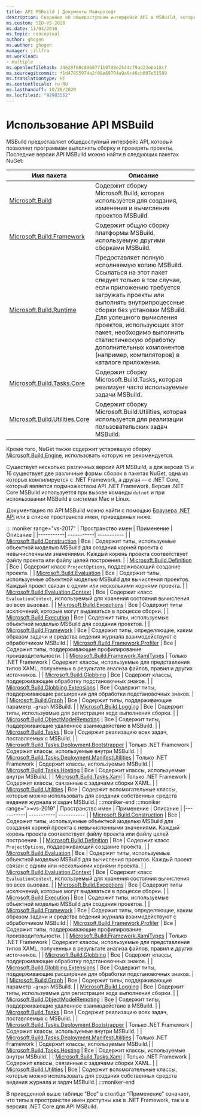 ```yaml
---
title: API MSBuild | Документы Майкрософт
description: Сведения об общедоступном интерфейсе API в MSBuild, который позволяет программам выполнять сборку и проверять проекты.
ms.custom: SEO-VS-2020
ms.date: 11/04/2016
ms.topic: conceptual
author: ghogen
ms.author: ghogen
manager: jillfra
ms.workload:
- multiple
ms.openlocfilehash: 34628f08c8860771b07d8e2544c79ad23eba18cf
ms.sourcegitcommit: f1d47655974a2f08e69704a9a0c46cb007e51589
ms.translationtype: HT
ms.contentlocale: ru-RU
ms.lasthandoff: 10/28/2020
ms.locfileid: "92903562"
---
```

# <a name="use-the-msbuild-api"></a>Использование API MSBuild

MSBuild предоставляет общедоступный интерфейс API, который позволяет программам выполнять сборку и проверять проекты. Последние версии API MSBuild можно найти в следующих пакетах NuGet:

| Имя пакета | Описание |
| ------------ | ----------- |
| [Microsoft.Build](https://www.nuget.org/packages/Microsoft.Build) | Содержит сборку Microsoft.Build, которая используется для создания, изменения и вычисления проектов MSBuild.|
| [Microsoft.Build.Framework](https://www.nuget.org/packages/Microsoft.Build.Framework)| Содержит общую сборку платформы MSBuild, используемую другими сборками MSBuild. |
| [Microsoft.Build.Runtime](https://www.nuget.org/packages/Microsoft.Build.Runtime) | Предоставляет полную исполняемую копию MSBuild. Ссылаться на этот пакет следует только в том случае, если приложению требуется загружать проекты или выполнять внутрипроцессные сборки без установки MSBuild. Для успешного вычисления проектов, использующих этот пакет, необходимо выполнить статистическую обработку дополнительных компонентов (например, компиляторов) в каталоге приложения. |
| [Microsoft.Build.Tasks.Core](https://www.nuget.org/packages/Microsoft.Build.Tasks.Core) | Содержит сборку Microsoft.Build.Tasks, которая реализует часто используемые задачи MSBuild. |
| [Microsoft.Build.Utilities.Core](https://www.nuget.org/packages/Microsoft.Build.Utilities.Core) | Содержит сборку Microsoft.Build.Utilities, которая используется для реализации пользовательских задач MSBuild. |

Кроме того, NuGet также содержит устаревшую сборку [Microsoft.Build.Engine](https://www.nuget.org/packages/Microsoft.Build.Engine), использовать которую не рекомендуется.

Существует несколько различных версий API MSBuild, а для версий 15 и 16 существует две различные формы сборок в пакетах NuGet, одна из которых компилируется с .NET Framework, а другая — с .NET Core, который является подмножеством API .NET Framework.  Версия .NET Core MSBuild используется при вызове команды `dotnet` и при использовании MSBuild в системах Mac и Linux.

Документацию по API MSBuild можно найти с помощью [Браузера .NET API](/dotnet/api) или в списке пространств имен, приведенных ниже.

::: moniker range="vs-2017"
| Пространство имен | Применение | Описание |
|-----------| -----------| ----------- |
| [Microsoft.Build.Construction](/dotnet/api/Microsoft.Build.Construction?view=msbuild-15&preserve-view=true) | Все |  Содержит типы, используемые объектной моделью MSBuild для создания корней проекта с невычисленными значениями. Каждый корень проекта соответствует файлу проекта или файлу целей построения. |
| [Microsoft.Build.Definition](/dotnet/api/Microsoft.Build.Definition?view=msbuild-15&preserve-view=true) | Все | Содержит класс `ProjectOptions`, поддерживающий создание проекта. |
| [Microsoft.Build.Evaluation](/dotnet/api/Microsoft.Build.Evaluation?view=msbuild-15&preserve-view=true) | Все | Содержит типы, используемые объектной моделью MSBuild для вычисления проектов. Каждый проект связан с одним или несколькими корнями проекта. |
| [Microsoft.Build.Evaluation.Context](/dotnet/api/Microsoft.Build.Evaluation.Context?view=msbuild-15&preserve-view=true) | Все | Содержит класс `EvaluationContext`, используемый для хранения состояния вычисления во всех вызовах. |
| [Microsoft.Build.Exceptions](/dotnet/api/Microsoft.Build.Exceptions?view=msbuild-15&preserve-view=true) | Все | Содержит типы исключений, которые могут выдаваться в процессе сборки. |
| [Microsoft.Build.Execution](/dotnet/api/Microsoft.Build.Execution?view=msbuild-15&preserve-view=true) | Все | Содержит типы, используемые объектной моделью MSBuild для создания проектов. |
| [Microsoft.Build.Framework](/dotnet/api/Microsoft.Build.Framework?view=msbuild-15&preserve-view=true) | Все | Содержит типы, определяющие, каким образом задачи и средства ведения журнала взаимодействуют с обработчиком MSBuild.|
| [Microsoft.Build.Framework.Profiler](/dotnet/api/Microsoft.Build.Framework.Profiler?view=msbuild-15&preserve-view=true) | Все | Содержит типы, поддерживающие профилирование производительности. |
| [Microsoft.Build.Framework.XamlTypes](/dotnet/api/Microsoft.Build.Framework.XamlTypes?view=msbuild-15&preserve-view=true) | Только .NET Framework | Содержит классы, используемые для представления типов XAML, полученных в результате анализа файлов, правил и других источников. |
| [Microsoft.Build.Globbing](/dotnet/api/Microsoft.Build.Globbing?view=msbuild-15&preserve-view=true) | Все | Содержит классы, поддерживающие обработку подстановочных знаков. |
| [Microsoft.Build.Globbing.Extensions](/dotnet/api/Microsoft.Build.Globbing.Extensions?view=msbuild-15&preserve-view=true) | Все | Содержит типы, поддерживающие расширения для обработки подстановочных знаков. |
| [Microsoft.Build.Graph](/dotnet/api/Microsoft.Build.Graph?view=msbuild-15&preserve-view=true) | Все | Содержит типы, поддерживающие параметр `-graph` MSBuild. |
| [Microsoft.Build.Logging](/dotnet/api/Microsoft.Build.Logging?view=msbuild-15&preserve-view=true) | Все | Содержит типы, используемые для регистрации хода выполнения сборки. |
| [Microsoft.Build.ObjectModelRemoting](/dotnet/api/Microsoft.Build.ObjectModelRemoting?view=msbuild-15&preserve-view=true) | Все | Содержит типы, поддерживающие удаленное взаимодействие в MSBuild. |
| [Microsoft.Build.Tasks](/dotnet/api/Microsoft.Build.Tasks?view=msbuild-15&preserve-view=true) | Все | Содержит реализацию всех задач, поставляемых с MSBuild. |
| [Microsoft.Build.Tasks.Deployment.Bootstrapper](/dotnet/api/Microsoft.Build.Tasks.Deployment.Bootstrapper?view=msbuild-15&preserve-view=true) | Только .NET Framework | Содержит классы, используемые внутри MSBuild. |
| [Microsoft.Build.Tasks.Deployment.ManifestUtilities](/dotnet/api/Microsoft.Build.Tasks.Deployment.ManifestUtilities?view=msbuild-15&preserve-view=true) | Только .NET Framework | Содержит классы, используемые MSBuild.|
| [Microsoft.Build.Tasks.Hosting](/dotnet/api/Microsoft.Build.Tasks.Hosting?view=msbuild-15&preserve-view=true) | Все | Содержит классы, используемые внутри MSBuild. |
| [Microsoft.Build.Tasks.Xaml](/dotnet/api/Microsoft.Build.Tasks.Xaml?view=msbuild-15&preserve-view=true) | Только .NET Framework | Содержит классы, связанные с задачами сборки XAML. |
| [Microsoft.Build.Utilities](/dotnet/api/Microsoft.Build.Utilities?view=msbuild-15&preserve-view=true) | Все | Содержит вспомогательные классы, которые можно использовать для создания собственных средств ведения журнала и задач MSBuild.|
:::moniker-end
:::moniker range=">=vs-2019"
| Пространство имен | Применение | Описание |
|-----------| -----------| ----------- |
| [Microsoft.Build.Construction](/dotnet/api/Microsoft.Build.Construction?view=msbuild-16&preserve-view=true) | Все |  Содержит типы, используемые объектной моделью MSBuild для создания корней проекта с невычисленными значениями. Каждый корень проекта соответствует файлу проекта или файлу целей построения. |
| [Microsoft.Build.Definition](/dotnet/api/Microsoft.Build.Definition?view=msbuild-16&preserve-view=true) | Все | Содержит класс `ProjectOptions`, поддерживающий создание проекта. |
| [Microsoft.Build.Evaluation](/dotnet/api/Microsoft.Build.Evaluation?view=msbuild-16&preserve-view=true) | Все | Содержит типы, используемые объектной моделью MSBuild для вычисления проектов. Каждый проект связан с одним или несколькими корнями проекта. |
| [Microsoft.Build.Evaluation.Context](/dotnet/api/Microsoft.Build.Evaluation.Context?view=msbuild-16&preserve-view=true) | Все | Содержит класс `EvaluationContext`, используемый для хранения состояния вычисления во всех вызовах. |
| [Microsoft.Build.Exceptions](/dotnet/api/Microsoft.Build.Exceptions?view=msbuild-16&preserve-view=true) | Все | Содержит типы исключений, которые могут выдаваться в процессе сборки. |
| [Microsoft.Build.Execution](/dotnet/api/Microsoft.Build.Execution?view=msbuild-16&preserve-view=true) | Все | Содержит типы, используемые объектной моделью MSBuild для создания проектов. |
| [Microsoft.Build.Framework](/dotnet/api/Microsoft.Build.Framework?view=msbuild-16&preserve-view=true) | Все | Содержит типы, определяющие, каким образом задачи и средства ведения журнала взаимодействуют с обработчиком MSBuild.|
| [Microsoft.Build.Framework.Profiler](/dotnet/api/Microsoft.Build.Framework.Profiler?view=msbuild-16&preserve-view=true) | Все | Содержит типы, поддерживающие профилирование производительности. |
| [Microsoft.Build.Framework.XamlTypes](/dotnet/api/Microsoft.Build.Framework.XamlTypes?view=msbuild-16&preserve-view=true) | Только .NET Framework | Содержит классы, используемые для представления типов XAML, полученных в результате анализа файлов, правил и других источников. |
| [Microsoft.Build.Globbing](/dotnet/api/Microsoft.Build.Globbing?view=msbuild-16&preserve-view=true) | Все | Содержит классы, поддерживающие обработку подстановочных знаков. |
| [Microsoft.Build.Globbing.Extensions](/dotnet/api/Microsoft.Build.Globbing.Extensions?view=msbuild-16&preserve-view=true) | Все | Содержит типы, поддерживающие расширения для обработки подстановочных знаков. |
| [Microsoft.Build.Graph](/dotnet/api/Microsoft.Build.Graph?view=msbuild-16&preserve-view=true) | Все | Содержит типы, поддерживающие параметр `-graph` MSBuild. |
| [Microsoft.Build.Logging](/dotnet/api/Microsoft.Build.Logging?view=msbuild-16&preserve-view=true) | Все | Содержит типы, используемые для регистрации хода выполнения сборки. |
| [Microsoft.Build.ObjectModelRemoting](/dotnet/api/Microsoft.Build.ObjectModelRemoting?view=msbuild-16&preserve-view=true) | Все | Содержит типы, поддерживающие удаленное взаимодействие в MSBuild. |
| [Microsoft.Build.Tasks](/dotnet/api/Microsoft.Build.Tasks?view=msbuild-16&preserve-view=true) | Все | Содержит реализацию всех задач, поставляемых с MSBuild. |
| [Microsoft.Build.Tasks.Deployment.Bootstrapper](/dotnet/api/Microsoft.Build.Tasks.Deployment.Bootstrapper?view=msbuild-16&preserve-view=true) | Только .NET Framework | Содержит классы, используемые внутри MSBuild. |
| [Microsoft.Build.Tasks.Deployment.ManifestUtilities](/dotnet/api/Microsoft.Build.Tasks.Deployment.ManifestUtilities?view=msbuild-16&preserve-view=true) | Только .NET Framework | Содержит классы, используемые MSBuild.|
| [Microsoft.Build.Tasks.Hosting](/dotnet/api/Microsoft.Build.Tasks.Hosting?view=msbuild-16&preserve-view=true) | Все | Содержит классы, используемые внутри MSBuild. |
| [Microsoft.Build.Tasks.Xaml](/dotnet/api/Microsoft.Build.Tasks.Xaml?view=msbuild-16&preserve-view=true) | Только .NET Framework | Содержит классы, связанные с задачами сборки XAML. |
| [Microsoft.Build.Utilities](/dotnet/api/Microsoft.Build.Utilities?view=msbuild-16&preserve-view=true) | Все | Содержит вспомогательные классы, которые можно использовать для создания собственных средств ведения журнала и задач MSBuild.|
:::moniker-end

В приведенной выше таблице "Все" в столбце "Применение" означает, что типы в пространстве имен доступны как в .NET Framework, так и в версиях .NET Core для API MSBuild.
